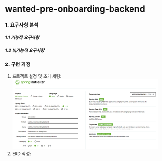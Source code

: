 # wanted-pre-onboarding-backend

### 1. 요구사항 분석
##### 1.1 기능적 요구사항

##### 1.2 비기능적 요구사항

### 2. 구현 과정
1. 프로젝트 설정 및 초기 세팅:
![img.png](img.png)
2. ERD 작성:

